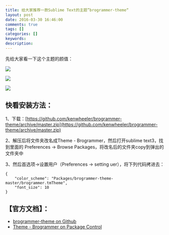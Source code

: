 ```yaml
---
title: 给大家推荐一款Sublime Text的主题”brogrammer-theme“
layout: post
date: 2016-03-30 16:46:00
comments: true
tags: []
categories: []
keywords: 
description: 
---
```



先给大家看一下这个主题的颜值：

![](http://img.blog.csdn.net/20160330165335855)

![](http://img.blog.csdn.net/20160330164049417)

<!--more-->

![](http://img.blog.csdn.net/20160330164205948)


## **快看安装方法：**

1、下载：[https://github.com/kenwheeler/brogrammer-theme/archive/master.zip](https://github.com/kenwheeler/brogrammer-theme/archive/master.zip)

2、解压后将文件夹改名成Theme - Brogrammer，然后打开sublime text3，找到里面的 Preferences -> Browse Packages，将改名后的文件夹copy到弹出的文件夹中

3、然后首选项->设置用户（Preferences -> setting uer），将下列代码拷进去：

```
{
	"color_scheme": "Packages/brogrammer-theme-master/brogrammer.tmTheme",
	"font_size": 10
}

```


## 【官方文档】：

 - [brogrammer-theme on Github](https://github.com/kenwheeler/brogrammer-theme/)
 - [Theme - Brogrammer on Package Control](https://packagecontrol.io/packages/Theme%20-%20Brogrammer)

